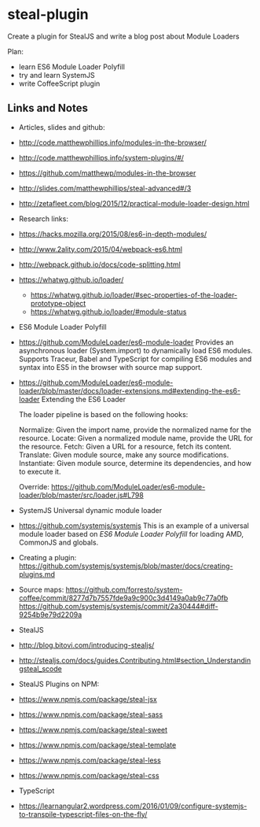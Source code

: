 # steal-plugin
Create a plugin for StealJS and write a blog post about Module Loaders


Plan:
- learn ES6 Module Loader Polyfill
- try and learn SystemJS
- write CoffeeScript plugin


## Links and Notes

- Articles, slides and github:
 - http://code.matthewphillips.info/modules-in-the-browser/
 - http://code.matthewphillips.info/system-plugins/#/
 - https://github.com/matthewp/modules-in-the-browser
 - http://slides.com/matthewphillips/steal-advanced#/3
 - http://zetafleet.com/blog/2015/12/practical-module-loader-design.html

- Research links:
 - https://hacks.mozilla.org/2015/08/es6-in-depth-modules/
 - http://www.2ality.com/2015/04/webpack-es6.html
 - http://webpack.github.io/docs/code-splitting.html
 - https://whatwg.github.io/loader/
   - https://whatwg.github.io/loader/#sec-properties-of-the-loader-prototype-object
   - https://whatwg.github.io/loader/#module-status

- ES6 Module Loader Polyfill

 - https://github.com/ModuleLoader/es6-module-loader
    Provides an asynchronous loader (System.import) to dynamically load ES6 modules.
    Supports Traceur, Babel and TypeScript for compiling ES6 modules and syntax into ES5 in the browser with source map support.

 - https://github.com/ModuleLoader/es6-module-loader/blob/master/docs/loader-extensions.md#extending-the-es6-loader
    Extending the ES6 Loader

    The loader pipeline is based on the following hooks:

    Normalize: Given the import name, provide the normalized name for the resource.
    Locate: Given a normalized module name, provide the URL for the resource.
    Fetch: Given a URL for a resource, fetch its content.
    Translate: Given module source, make any source modifications.
    Instantiate: Given module source, determine its dependencies, and how to execute it.

    Override:
    https://github.com/ModuleLoader/es6-module-loader/blob/master/src/loader.js#L798

- SystemJS Universal dynamic module loader
 - https://github.com/systemjs/systemjs
    This is an example of a universal module loader based on _ES6 Module Loader Polyfill_ for loading AMD, CommonJS and globals.
 - Creating a plugin:
    https://github.com/systemjs/systemjs/blob/master/docs/creating-plugins.md
 - Source maps:
    https://github.com/forresto/system-coffee/commit/8277d7b7557fde9a9c900c3d4149a0ab9c77a0fb
    https://github.com/systemjs/systemjs/commit/2a30444#diff-9254b9e79d2209a

- StealJS
 - http://blog.bitovi.com/introducing-stealjs/
 - http://stealjs.com/docs/guides.Contributing.html#section_Understandingsteal_scode


- StealJS Plugins on NPM:
 - https://www.npmjs.com/package/steal-jsx
 - https://www.npmjs.com/package/steal-sass
 - https://www.npmjs.com/package/steal-sweet
 - https://www.npmjs.com/package/steal-template
 - https://www.npmjs.com/package/steal-less
 - https://www.npmjs.com/package/steal-css

- TypeScript
 - https://learnangular2.wordpress.com/2016/01/09/configure-systemjs-to-transpile-typescript-files-on-the-fly/